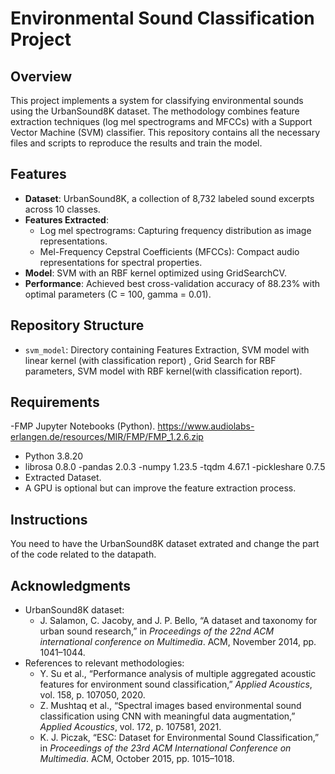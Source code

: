 # Environmental Sound Classification Project

## Overview
This project implements a system for classifying environmental sounds using the UrbanSound8K dataset. The methodology combines feature extraction techniques (log mel spectrograms and MFCCs) with a Support Vector Machine (SVM) classifier. This repository contains all the necessary files and scripts to reproduce the results and train the model.

## Features
- **Dataset**: UrbanSound8K, a collection of 8,732 labeled sound excerpts across 10 classes.
- **Features Extracted**:
  - Log mel spectrograms: Capturing frequency distribution as image representations.
  - Mel-Frequency Cepstral Coefficients (MFCCs): Compact audio representations for spectral properties.
- **Model**: SVM with an RBF kernel optimized using GridSearchCV.
- **Performance**: Achieved best cross-validation accuracy of 88.23% with optimal parameters (C = 100, gamma = 0.01).

## Repository Structure
- `svm_model`: Directory containing Features Extraction, SVM model with linear kernel (with classification report) , Grid Search for RBF parameters, SVM model with RBF kernel(with classification report).

## Requirements
-FMP Jupyter Notebooks (Python). https://www.audiolabs-erlangen.de/resources/MIR/FMP/FMP_1.2.6.zip
- Python 3.8.20
- librosa  0.8.0
-pandas   2.0.3 
-numpy    1.23.5
-tqdm     4.67.1 
-pickleshare   0.7.5 
- Extracted Dataset.
- A GPU is optional but can improve the feature extraction process.

## Instructions
You need to have the UrbanSound8K dataset extrated and change the part of the code related to the datapath.


## Acknowledgments
- UrbanSound8K dataset:
  - J. Salamon, C. Jacoby, and J. P. Bello, “A dataset and taxonomy for urban sound research,” in *Proceedings of the 22nd ACM international conference on Multimedia*. ACM, November 2014, pp. 1041–1044.
- References to relevant methodologies:
  - Y. Su et al., “Performance analysis of multiple aggregated acoustic features for environment sound classification,” *Applied Acoustics*, vol. 158, p. 107050, 2020.
  - Z. Mushtaq et al., “Spectral images based environmental sound classification using CNN with meaningful data augmentation,” *Applied Acoustics*, vol. 172, p. 107581, 2021.
  - K. J. Piczak, “ESC: Dataset for Environmental Sound Classification,” in *Proceedings of the 23rd ACM International Conference on Multimedia*. ACM, October 2015, pp. 1015–1018.

